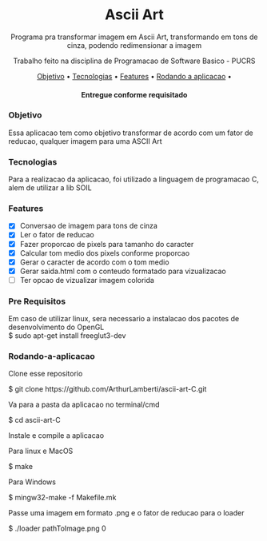 <h1 align="center">Ascii Art</h1>
<p align="center">Programa pra transformar imagem em Ascii Art, transformando em tons de cinza, podendo redimensionar a imagem</p>
<p align="center">Trabalho feito na disciplina de Programacao de Software Basico - PUCRS</p>
<p align="center">
 <a href="#Objetivo">Objetivo</a> •
 <a href="#Tecnologias">Tecnologias</a> • 
 <a href="#Features">Features</a> • 
 <a href="#Rodando a aplicacao">Rodando a aplicacao</a> • 
</p>
<h4 align="center">Entregue conforme requisitado</h4>

### Objetivo
  <p>Essa aplicacao tem como objetivo transformar de acordo com um fator de reducao, qualquer imagem para uma ASCII Art</p>

### Tecnologias
  <p>Para a realizacao da aplicacao, foi utilizado a linguagem de programacao C, alem de utilizar a lib SOIL</p>

### Features

- [x] Conversao de imagem para tons de cinza
- [x] Ler o fator de reducao
- [x] Fazer proporcao de pixels para tamanho do caracter
- [x] Calcular tom medio dos pixels conforme proporcao
- [x] Gerar o caracter de acordo com o tom medio
- [x] Gerar saida.html com o conteudo formatado para vizualizacao
- [ ] Ter opcao de vizualizar imagem colorida

### Pre Requisitos
Em caso de utilizar linux, sera necessario a instalacao dos pacotes de desenvolvimento do OpenGL</br>
$ sudo apt-get install freeglut3-dev


### Rodando-a-aplicacao
<p>Clone esse repositorio</p>
$ git clone https://github.com/ArthurLamberti/ascii-art-C.git
<p>Va para a pasta da aplicacao no terminal/cmd</p>
$ cd ascii-art-C
<p>Instale e compile a aplicacao</p>
<p>Para linux e MacOS</p>
$ make
<p>Para Windows</p>
$ mingw32-make -f Makefile.mk
<p>Passe uma imagem em formato .png e o fator de reducao para o loader</p>
$ ./loader pathToImage.png 0
